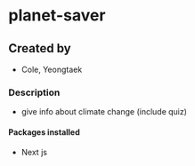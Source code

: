 # planet-saver
## Created by
- Cole, Yeongtaek
### Description
- give info about climate change (include quiz)
#### Packages installed
- Next js
